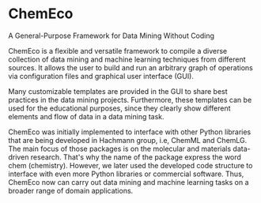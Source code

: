 # ChemEco
A General-Purpose Framework for Data Mining Without Coding

ChemEco is a flexible and versatile framework to compile a diverse collection of data mining and machine learning techniques from different sources.
It allows the user to build and run an arbitrary graph of operations via configuration files and graphical user interface (GUI).

Many customizable templates are provided in the GUI to share best practices in the data mining projects. Furthermore, these templates can be used for the
educational purposes, since they clearly show different elements and flow of data in a data mining task.

ChemEco was initially implemented to interface with other Python libraries that are being developed in Hachmann group, i.e, ChemML and ChemLG.
The main focus of those packages is on the molecular and materials data-driven research. That's why the name of the package express the word chem (chemistry).
However, we later used the developed code structure to interface with even more Python libraries or commercial software.
Thus, ChemEco now can carry out data mining and machine learning tasks on a broader range of domain applications.
